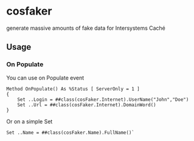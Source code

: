 # cosfaker
generate massive amounts of fake data for Intersystems Caché

## Usage

### On Populate

You can use on Populate event

```cos
Method OnPopulate() As %Status [ ServerOnly = 1 ]
{
	Set ..Login = ##class(cosFaker.Internet).UserName("John","Doe")
	Set ..Url = ##class(cosFaker.Internet).DomainWord()
}
```
Or on a simple Set

```cos
Set ..Name = ##class(cosFaker.Name).FullName()`
```
